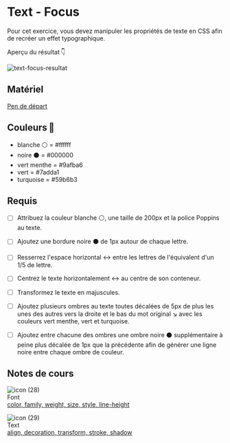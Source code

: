 # Text - Focus
Pour cet exercice, vous devez manipuler les propriétés de texte en CSS afin de recréer un effet typographique.

Aperçu du résultat 👇

![text-focus-resultat](https://github.com/user-attachments/assets/50047656-6347-4967-9c30-271c4951bb89)

## Matériel

[Pen de départ](https://codepen.io/pen?template=MWLgPLm)

## Couleurs 🎨

-  blanche ⚪ = #ffffff
-  noire ⚫️   = #000000
-  vert menthe = #9afba6
-  vert = #7adda1
-  turquoise = #59b6b3
 
## Requis

* [ ] Attribuez la couleur blanche ⚪, une taille de 200px et la police Poppins au texte.
* [ ] Ajoutez une bordure noire ⚫️ de 1px autour de chaque lettre.
* [ ] Resserrez l'espace horizontal ↔️ entre les lettres de l'équivalent d'un 1/5 de lettre.
* [ ] Centrez le texte horizontalement ↔️ au centre de son conteneur.
* [ ] Transformez le texte en majuscules.
* [ ] Ajoutez plusieurs ombres au texte toutes décalées de 5px de plus les unes des autres vers la droite et le bas du mot original ↘️ avec les couleurs vert menthe, vert et turquoise.
* [ ] Ajoutez entre chacune des ombres une ombre noire ⚫️ supplémentaire à peine plus décalée de 1px que la précédente afin de générer une ligne noire entre chaque ombre de couleur.


## Notes de cours

![icon (28)](https://github.com/user-attachments/assets/30b2d046-39f3-4d7e-8fb4-c1c959ca024d)<br> Font <br> [color, family, weight, size, style, line-height](../css/font.md)

![icon (29)](https://github.com/user-attachments/assets/adf7875d-ce9f-404e-bf7f-a9e994e7d311)<br> Text <br> [
align, decoration, transform, stroke, shadow](../css/text.md)
